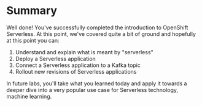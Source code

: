# Summary

Well done!  You've successfully completed the introduction to OpenShift Serverless.  At this point, we've covered quite a bit of ground and hopefully at this point you can:

1. Understand and explain what is meant by "serverless"
2. Deploy a Serverless application
3. Connect a Serverless application to a Kafka topic
4. Rollout new revisions of Serverless applications

In future labs, you'll take what you learned today and apply it towards a deeper dive into a very popular use case for Serverless technology, machine learning.
